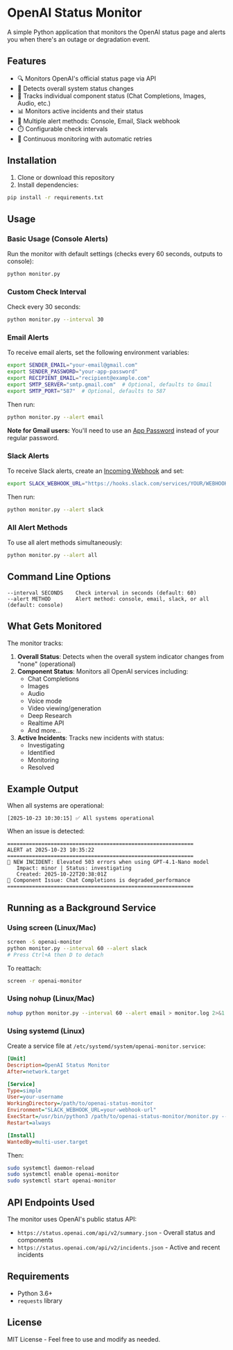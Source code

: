 # OpenAI Status Monitor

A simple Python application that monitors the OpenAI status page and alerts you when there's an outage or degradation event.

## Features

- 🔍 Monitors OpenAI's official status page via API
- 🚨 Detects overall system status changes
- 🔴 Tracks individual component status (Chat Completions, Images, Audio, etc.)
- 📊 Monitors active incidents and their status
- 📢 Multiple alert methods: Console, Email, Slack webhook
- ⏱️ Configurable check intervals
- 🔄 Continuous monitoring with automatic retries

## Installation

1. Clone or download this repository
2. Install dependencies:

```bash
pip install -r requirements.txt
```

## Usage

### Basic Usage (Console Alerts)

Run the monitor with default settings (checks every 60 seconds, outputs to console):

```bash
python monitor.py
```

### Custom Check Interval

Check every 30 seconds:

```bash
python monitor.py --interval 30
```

### Email Alerts

To receive email alerts, set the following environment variables:

```bash
export SENDER_EMAIL="your-email@gmail.com"
export SENDER_PASSWORD="your-app-password"
export RECIPIENT_EMAIL="recipient@example.com"
export SMTP_SERVER="smtp.gmail.com"  # Optional, defaults to Gmail
export SMTP_PORT="587"  # Optional, defaults to 587
```

Then run:

```bash
python monitor.py --alert email
```

**Note for Gmail users:** You'll need to use an [App Password](https://support.google.com/accounts/answer/185833) instead of your regular password.

### Slack Alerts

To receive Slack alerts, create an [Incoming Webhook](https://api.slack.com/messaging/webhooks) and set:

```bash
export SLACK_WEBHOOK_URL="https://hooks.slack.com/services/YOUR/WEBHOOK/URL"
```

Then run:

```bash
python monitor.py --alert slack
```

### All Alert Methods

To use all alert methods simultaneously:

```bash
python monitor.py --alert all
```

## Command Line Options

```
--interval SECONDS    Check interval in seconds (default: 60)
--alert METHOD        Alert method: console, email, slack, or all (default: console)
```

## What Gets Monitored

The monitor tracks:

1. **Overall Status**: Detects when the overall system indicator changes from "none" (operational)
2. **Component Status**: Monitors all OpenAI services including:
   - Chat Completions
   - Images
   - Audio
   - Voice mode
   - Video viewing/generation
   - Deep Research
   - Realtime API
   - And more...
3. **Active Incidents**: Tracks new incidents with status:
   - Investigating
   - Identified
   - Monitoring
   - Resolved

## Example Output

When all systems are operational:
```
[2025-10-23 10:30:15] ✅ All systems operational
```

When an issue is detected:
```
============================================================
ALERT at 2025-10-23 10:35:22
============================================================
🚨 NEW INCIDENT: Elevated 503 errors when using GPT-4.1-Nano model
   Impact: minor | Status: investigating
   Created: 2025-10-22T20:38:01Z
🔴 Component Issue: Chat Completions is degraded_performance
============================================================
```

## Running as a Background Service

### Using screen (Linux/Mac)

```bash
screen -S openai-monitor
python monitor.py --interval 60 --alert slack
# Press Ctrl+A then D to detach
```

To reattach:
```bash
screen -r openai-monitor
```

### Using nohup (Linux/Mac)

```bash
nohup python monitor.py --interval 60 --alert email > monitor.log 2>&1 &
```

### Using systemd (Linux)

Create a service file at `/etc/systemd/system/openai-monitor.service`:

```ini
[Unit]
Description=OpenAI Status Monitor
After=network.target

[Service]
Type=simple
User=your-username
WorkingDirectory=/path/to/openai-status-monitor
Environment="SLACK_WEBHOOK_URL=your-webhook-url"
ExecStart=/usr/bin/python3 /path/to/openai-status-monitor/monitor.py --interval 60 --alert slack
Restart=always

[Install]
WantedBy=multi-user.target
```

Then:
```bash
sudo systemctl daemon-reload
sudo systemctl enable openai-monitor
sudo systemctl start openai-monitor
```

## API Endpoints Used

The monitor uses OpenAI's public status API:
- `https://status.openai.com/api/v2/summary.json` - Overall status and components
- `https://status.openai.com/api/v2/incidents.json` - Active and recent incidents

## Requirements

- Python 3.6+
- `requests` library

## License

MIT License - Feel free to use and modify as needed.
